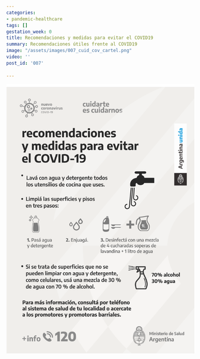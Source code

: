 ```yaml
---
categories:
- pandemic-healthcare
tags: []
gestation_week: 0
title: Recomendaciones y medidas para evitar el COVID19
summary: Recomendaciones útiles frente al COVID19
image: "/assets/images/007_cuid_cov_cartel.png"
video: ''
post_id: '007'

---
```

![](/assets/images/007_cuid_cov_cartel.png)